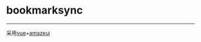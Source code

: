 #  bookmarksync
------------------

采用[vue](https://cn.vuejs.org/v2/guide/index.html)+[amazeui](http://amazeui.org/css/button)

